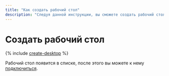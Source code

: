 ```yaml
---
title: "Как создать рабочий стол"
description: "Следуя данной инструкции, вы сможете создать рабочий стол."
---
```


# Создать рабочий стол

{% include [create-desktop](../../../_includes/cloud-desktop/create-desktop.md) %}

Рабочий стол появится в списке, после этого вы можете к нему [подключиться](connect.md).
